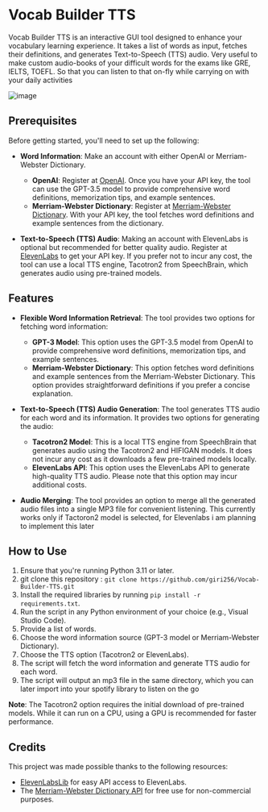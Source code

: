 # Vocab Builder TTS

Vocab Builder TTS is an interactive GUI tool designed to enhance your vocabulary learning experience. It takes a list of words as input, fetches their definitions, and generates Text-to-Speech (TTS) audio. Very useful to make custom audio-books of your difficult words for the exams like GRE, IELTS, TOEFL. So that you can listen to that on-fly while carrying on with your daily activities

![image](https://github.com/giri256/Vocab-Builder-TTS/assets/80974392/1b7440d6-75a1-4bd2-9066-9928b9cf1206)


## Prerequisites

Before getting started, you'll need to set up the following:

- **Word Information**: Make an account with either OpenAI or Merriam-Webster Dictionary. 
  - **OpenAI**: Register at [OpenAI](https://platform.openai.com/signup/). Once you have your API key, the tool can use the GPT-3.5 model to provide comprehensive word definitions, memorization tips, and example sentences.
  - **Merriam-Webster Dictionary**: Register at [Merriam-Webster Dictionary](https://dictionaryapi.com/register/index). With your API key, the tool fetches word definitions and example sentences from the dictionary.

- **Text-to-Speech (TTS) Audio**: Making an account with ElevenLabs is optional but recommended for better quality audio. Register at [ElevenLabs](https://beta.elevenlabs.io/sign-up) to get your API key. If you prefer not to incur any cost, the tool can use a local TTS engine, Tacotron2 from SpeechBrain, which generates audio using pre-trained models.

## Features

- **Flexible Word Information Retrieval**: The tool provides two options for fetching word information:
  - **GPT-3 Model**: This option uses the GPT-3.5 model from OpenAI to provide comprehensive word definitions, memorization tips, and example sentences.
  - **Merriam-Webster Dictionary**: This option fetches word definitions and example sentences from the Merriam-Webster Dictionary. This option provides straightforward definitions if you prefer a concise explanation.

- **Text-to-Speech (TTS) Audio Generation**: The tool generates TTS audio for each word and its information. It provides two options for generating the audio:
  - **Tacotron2 Model**: This is a local TTS engine from SpeechBrain that generates audio using the Tacotron2 and HIFIGAN models. It does not incur any cost as it downloads a few pre-trained models locally.
  - **ElevenLabs API**: This option uses the ElevenLabs API to generate high-quality TTS audio. Please note that this option may incur additional costs.

- **Audio Merging**: The tool provides an option to merge all the generated audio files into a single MP3 file for convenient listening. This currently works only if Tactoron2 model is selected, for Elevenlabs i am planning to implement this later

## How to Use

1. Ensure that you're running Python 3.11 or later.
2. git clone this repository : `git clone https://github.com/giri256/Vocab-Builder-TTS.git`
3. Install the required libraries by running `pip install -r requirements.txt`.
4. Run the script in any Python environment of your choice (e.g., Visual Studio Code).
5. Provide a list of words.
6. Choose the word information source (GPT-3 model or Merriam-Webster Dictionary).
7. Choose the TTS option (Tacotron2 or ElevenLabs).
8. The script will fetch the word information and generate TTS audio for each word.
9. The script will output an mp3 file in the same directory, which you can later import into your spotify library to listen on the go

**Note**: The Tacotron2 option requires the initial download of pre-trained models. While it can run on a CPU, using a GPU is recommended for faster performance.

## Credits

This project was made possible thanks to the following resources:

- [ElevenLabsLib](https://github.com/lugia19/elevenlabslib) for easy API access to ElevenLabs.
- The [Merriam-Webster Dictionary API](https://dictionaryapi.com/) for free use for non-commercial purposes.
